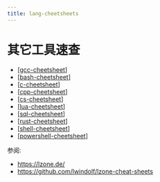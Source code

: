 ```yaml
---
title: lang-cheetsheets
---
```


# 其它工具速查

- [[gcc-cheetsheet]]
- [[bash-cheetsheet]]
- [[c-cheetsheet]]
- [[cpp-cheetsheet]]
- [[cs-cheetsheet]]
- [[lua-cheetsheet]]
- [[sql-cheetsheet]]
- [[rust-cheetsheet]]
- [[shell-cheetsheet]]
- [[powershell-cheetsheet]]

参阅:

- https://lzone.de/
- https://github.com/lwindolf/lzone-cheat-sheets

[//begin]: # "Autogenerated link references for markdown compatibility"
[gcc-cheetsheet]: gcc-cheetsheet "gcc-cheetsheet"
[bash-cheetsheet]: bash/bash-cheetsheet "bash-cheetsheet"
[c-cheetsheet]: c-cheetsheet "c-cheetsheet"
[cpp-cheetsheet]: cpp/cpp-cheetsheet "cpp-cheetsheet"
[cs-cheetsheet]: cs/cs-cheetsheet "cs-cheetsheet"
[lua-cheetsheet]: lua/lua-cheetsheet "lua-cheetsheet"
[sql-cheetsheet]: sql-cheetsheet "sql-cheetsheet"
[rust-cheetsheet]: rust-cheetsheet "rust-cheetsheet"
[shell-cheetsheet]: shell/shell-cheetsheet "shell-cheetsheet"
[powershell-cheetsheet]: powershell-cheetsheet "powershell-cheetsheet"
[//end]: # "Autogenerated link references"
